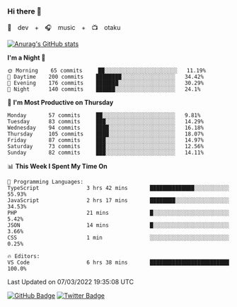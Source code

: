### Hi there 👋

🚀　dev　+　🎧　music　+　📺　otaku


[![Anurag's GitHub stats](https://github-readme-stats.vercel.app/api?username=koheitasaka&count_private=true&show_icons=true&theme=monokai)](https://github.com/koheitasaka/github-readme-stats)

<!--START_SECTION:waka-->
**I'm a Night 🦉** 

```text
🌞 Morning    65 commits     ██░░░░░░░░░░░░░░░░░░░░░░░   11.19% 
🌆 Daytime    200 commits    ████████░░░░░░░░░░░░░░░░░   34.42% 
🌃 Evening    176 commits    ███████░░░░░░░░░░░░░░░░░░   30.29% 
🌙 Night      140 commits    ██████░░░░░░░░░░░░░░░░░░░   24.1%

```
📅 **I'm Most Productive on Thursday** 

```text
Monday       57 commits     ██░░░░░░░░░░░░░░░░░░░░░░░   9.81% 
Tuesday      83 commits     ███░░░░░░░░░░░░░░░░░░░░░░   14.29% 
Wednesday    94 commits     ████░░░░░░░░░░░░░░░░░░░░░   16.18% 
Thursday     105 commits    ████░░░░░░░░░░░░░░░░░░░░░   18.07% 
Friday       87 commits     ███░░░░░░░░░░░░░░░░░░░░░░   14.97% 
Saturday     73 commits     ███░░░░░░░░░░░░░░░░░░░░░░   12.56% 
Sunday       82 commits     ███░░░░░░░░░░░░░░░░░░░░░░   14.11%

```


📊 **This Week I Spent My Time On** 

```text
💬 Programming Languages: 
TypeScript               3 hrs 42 mins       ██████████████░░░░░░░░░░░   55.93% 
JavaScript               2 hrs 17 mins       ████████░░░░░░░░░░░░░░░░░   34.53% 
PHP                      21 mins             █░░░░░░░░░░░░░░░░░░░░░░░░   5.42% 
JSON                     14 mins             █░░░░░░░░░░░░░░░░░░░░░░░░   3.66% 
CSS                      1 min               ░░░░░░░░░░░░░░░░░░░░░░░░░   0.25%

🔥 Editors: 
VS Code                  6 hrs 38 mins       █████████████████████████   100.0%

```


 Last Updated on 07/03/2022 19:35:08 UTC
<!--END_SECTION:waka-->

[![GitHub Badge](https://img.shields.io/badge/GitHub-100000?style=for-the-badge&logo=github&logoColor=white)](https://github.com/koheitasaka)
[![Twitter Badge](https://img.shields.io/badge/Twitter-1DA1F2?style=for-the-badge&logo=twitter&logoColor=white)](https://twitter.com/sleep_asleep_)
